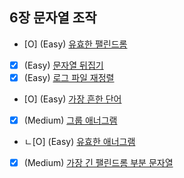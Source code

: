 ## 6장 문자열 조작
- [O] (Easy) [유효한 팰린드롬](https://leetcode.com/problems/valid-palindrome/) 
- [X] (Easy) [문자열 뒤집기](https://leetcode.com/problems/reverse-string/)
- [X] (Easy) [로그 파일 재정렬](https://leetcode.com/problems/reorder-data-in-log-files/)
- [O] (Easy) [가장 흔한 단어](https://leetcode.com/problems/most-common-word/)
- [X] (Medium) [그룹 애너그램](https://leetcode.com/problems/group-anagrams/)
- ㄴ[O] (Easy) [유효한 애너그램](https://leetcode.com/problems/valid-anagram/)
- [X] (Medium) [가장 긴 팰린드롬 부분 문자열](https://leetcode.com/problems/longest-palindromic-substring/)
